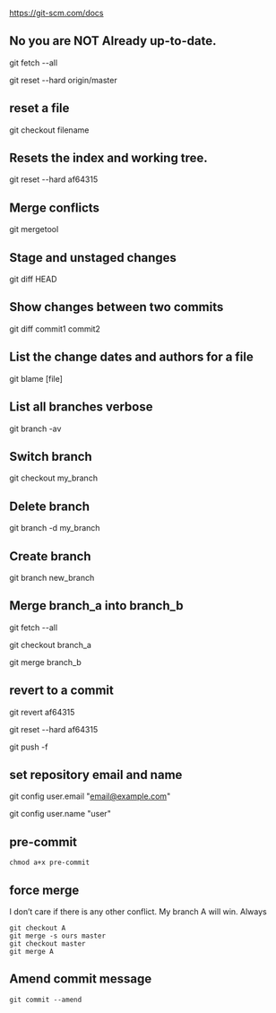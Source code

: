 https://git-scm.com/docs

## No you are NOT Already up-to-date.
git fetch --all

git reset --hard origin/master

## reset a file
git checkout filename

## Resets the index and working tree.
git reset --hard af64315

## Merge conflicts
git mergetool

## Stage and unstaged changes
git diff HEAD

## Show changes between two commits
git diff commit1 commit2

## List the change dates and authors for a file
git blame [file]

## List all branches verbose
git branch -av

## Switch branch
git checkout my_branch

## Delete branch
git branch -d my_branch

## Create branch
git branch new_branch

## Merge branch_a into branch_b
git fetch --all

git checkout branch_a

git merge branch_b

## revert to a commit
git revert af64315

git reset --hard af64315

git push -f

## set repository email and name
git config user.email "email@example.com"

git config user.name "user"

## pre-commit

`chmod a+x pre-commit`


## force merge

I don’t care if there is any other conflict. My branch A will win. Always

```
git checkout A
git merge -s ours master
git checkout master
git merge A
```

## Amend commit message

`git commit --amend`
